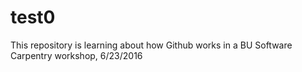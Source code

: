 # test0
This repository is learning about how Github works in a BU Software Carpentry workshop, 6/23/2016
